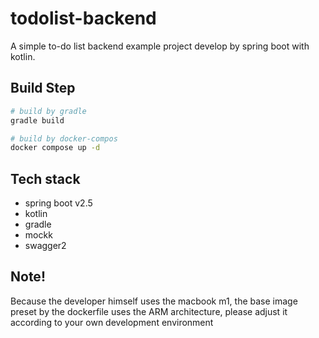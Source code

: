 # todolist-backend
A simple to-do list backend example project develop by spring boot with kotlin.

## Build Step

```bash
# build by gradle
gradle build

# build by docker-compos
docker compose up -d
```

## Tech stack
- spring boot v2.5
- kotlin
- gradle
- mockk
- swagger2

## Note!
Because the developer himself uses the macbook m1, the base image preset by the dockerfile uses the ARM architecture, please adjust it according to your own development environment